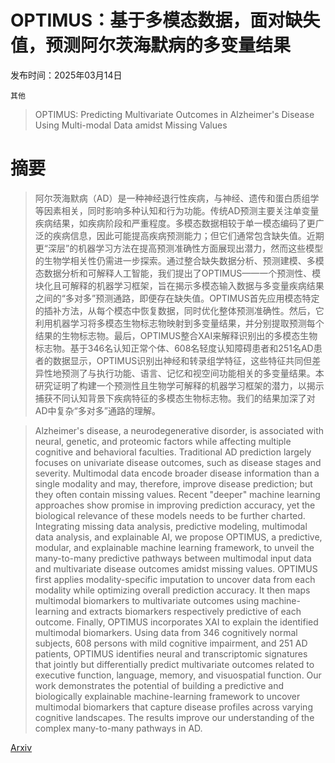 # OPTIMUS：基于多模态数据，面对缺失值，预测阿尔茨海默病的多变量结果

发布时间：2025年03月14日

`其他`

> OPTIMUS: Predicting Multivariate Outcomes in Alzheimer's Disease Using Multi-modal Data amidst Missing Values

# 摘要

> 阿尔茨海默病（AD）是一种神经退行性疾病，与神经、遗传和蛋白质组学等因素相关，同时影响多种认知和行为功能。传统AD预测主要关注单变量疾病结果，如疾病阶段和严重程度。多模态数据相较于单一模态编码了更广泛的疾病信息，因此可能提高疾病预测能力；但它们通常包含缺失值。近期更“深层”的机器学习方法在提高预测准确性方面展现出潜力，然而这些模型的生物学相关性仍需进一步探索。通过整合缺失数据分析、预测建模、多模态数据分析和可解释人工智能，我们提出了OPTIMUS——一个预测性、模块化且可解释的机器学习框架，旨在揭示多模态输入数据与多变量疾病结果之间的“多对多”预测通路，即便存在缺失值。OPTIMUS首先应用模态特定的插补方法，从每个模态中恢复数据，同时优化整体预测准确性。然后，它利用机器学习将多模态生物标志物映射到多变量结果，并分别提取预测每个结果的生物标志物。最后，OPTIMUS整合XAI来解释识别出的多模态生物标志物。基于346名认知正常个体、608名轻度认知障碍患者和251名AD患者的数据显示，OPTIMUS识别出神经和转录组学特征，这些特征共同但差异性地预测了与执行功能、语言、记忆和视空间功能相关的多变量结果。本研究证明了构建一个预测性且生物学可解释的机器学习框架的潜力，以揭示捕获不同认知背景下疾病特征的多模态生物标志物。我们的结果加深了对AD中复杂“多对多”通路的理解。

> Alzheimer's disease, a neurodegenerative disorder, is associated with neural, genetic, and proteomic factors while affecting multiple cognitive and behavioral faculties. Traditional AD prediction largely focuses on univariate disease outcomes, such as disease stages and severity. Multimodal data encode broader disease information than a single modality and may, therefore, improve disease prediction; but they often contain missing values. Recent "deeper" machine learning approaches show promise in improving prediction accuracy, yet the biological relevance of these models needs to be further charted. Integrating missing data analysis, predictive modeling, multimodal data analysis, and explainable AI, we propose OPTIMUS, a predictive, modular, and explainable machine learning framework, to unveil the many-to-many predictive pathways between multimodal input data and multivariate disease outcomes amidst missing values. OPTIMUS first applies modality-specific imputation to uncover data from each modality while optimizing overall prediction accuracy. It then maps multimodal biomarkers to multivariate outcomes using machine-learning and extracts biomarkers respectively predictive of each outcome. Finally, OPTIMUS incorporates XAI to explain the identified multimodal biomarkers. Using data from 346 cognitively normal subjects, 608 persons with mild cognitive impairment, and 251 AD patients, OPTIMUS identifies neural and transcriptomic signatures that jointly but differentially predict multivariate outcomes related to executive function, language, memory, and visuospatial function. Our work demonstrates the potential of building a predictive and biologically explainable machine-learning framework to uncover multimodal biomarkers that capture disease profiles across varying cognitive landscapes. The results improve our understanding of the complex many-to-many pathways in AD.

[Arxiv](https://arxiv.org/abs/2503.11282)